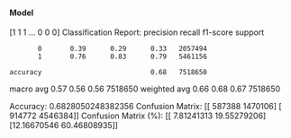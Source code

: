 #### Model
[1 1 1 ... 0 0 0]
Classification Report:
              precision    recall  f1-score   support

           0       0.39      0.29      0.33   2057494
           1       0.76      0.83      0.79   5461156

    accuracy                           0.68   7518650
   macro avg       0.57      0.56      0.56   7518650
weighted avg       0.66      0.68      0.67   7518650

Accuracy: 0.6828050248382356
Confusion Matrix:
[[ 587388 1470106]
 [ 914772 4546384]]
Confusion Matrix (%):
[[ 7.81241313 19.55279206]
 [12.16670546 60.46808935]]
